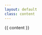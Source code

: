 ```yaml
---
layout: default
class: content
---
```


<x-book class="preparing">
    <span slot="content"><article class="readable">{{ content }}</article></span>
    <span slot="left"><i class="icon fa fa-arrow-circle-left"></i></span>
    <span slot='right'><i class="icon fa fa-arrow-circle-right"></i></span>
</x-book>
